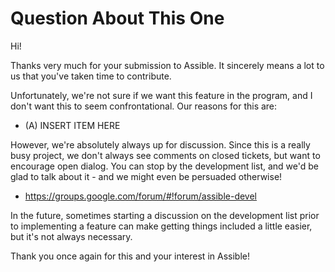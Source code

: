 Question About This One
=======================

Hi!

Thanks very much for your submission to Assible.  It sincerely means a lot to us that you've taken time to contribute.

Unfortunately, we're not sure if we want this feature in the program, and I don't want this to seem confrontational.  Our reasons for this are:

   * (A) INSERT ITEM HERE

However, we're absolutely always up for discussion.  Since this is a really busy project, we don't always see comments on closed tickets, but want to encourage
open dialog.  You can stop by the development list, and we'd be glad to talk about it - and we might even be persuaded otherwise!

   * https://groups.google.com/forum/#!forum/assible-devel

In the future, sometimes starting a discussion on the development list prior to implementing a feature can make getting things included a little easier, but it's not always necessary.

Thank you once again for this and your interest in Assible!

